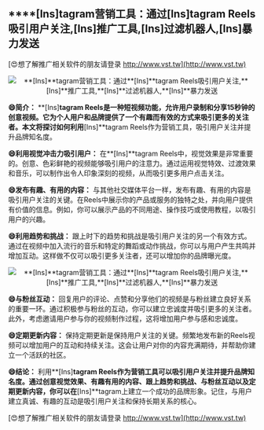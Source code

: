 ## ****[Ins]**tagram营销工具：通过**[Ins]**tagram Reels吸引用户关注,**[Ins]**推广工具,**[Ins]**过滤机器人,**[Ins]**暴力发送**

[😍想了解推广相关软件的朋友请登录 http://www.vst.tw](http://www.vst.tw)

 <center><img src="https://vst.tw/MP4/tuiguang/png/4.png" alt="**[Ins]**tagram营销工具：通过**[Ins]**tagram Reels吸引用户关注,**[Ins]**推广工具,**[Ins]**过滤机器人,**[Ins]**暴力发送"></center>

**😄简介：**
**[Ins]**tagram Reels是一种短视频功能，允许用户录制和分享15秒钟的创意视频。它为个人用户和品牌提供了一个有趣而有效的方式来吸引更多的关注者。本文将探讨如何利用**[Ins]**tagram Reels作为营销工具，吸引用户关注并提升品牌知名度。

**😄利用视觉冲击力吸引用户：**
在**[Ins]**tagram Reels中，视觉效果是非常重要的。创意、色彩鲜艳的视频能够吸引用户的注意力。通过运用视觉特效、过渡效果和音乐，可以制作出令人印象深刻的视频，从而吸引更多用户点击关注。

**😄发布有趣、有用的内容：**
与其他社交媒体平台一样，发布有趣、有用的内容是吸引用户关注的关键。在Reels中展示你的产品或服务的独特之处，并向用户提供有价值的信息。例如，你可以展示产品的不同用途、操作技巧或使用教程，以吸引用户的兴趣。

**😄利用趋势和挑战：**
跟上时下的趋势和挑战是吸引用户关注的另一个有效方式。通过在视频中加入流行的音乐和特定的舞蹈或动作挑战，你可以与用户产生共鸣并增加互动。这样做不仅可以吸引更多关注者，还可以增加你的品牌曝光度。

 <center><img src="https://vst.tw/MP4/tuiguang/png/1.png" alt="**[Ins]**tagram营销工具：通过**[Ins]**tagram Reels吸引用户关注,**[Ins]**推广工具,**[Ins]**过滤机器人,**[Ins]**暴力发送"></center>

**😄与粉丝互动：**
回复用户的评论、点赞和分享他们的视频是与粉丝建立良好关系的重要一环。通过积极参与粉丝的互动，你可以建立忠诚度并吸引更多的关注者。此外，考虑邀请用户参与你的视频制作过程，这将增加用户参与感和忠诚度。

**😄定期更新内容：**
保持定期更新是保持用户关注的关键。频繁地发布新的Reels视频可以增加用户的互动和持续关注。这会让用户对你的内容充满期待，并帮助你建立一个活跃的社区。

**😄结论：**
利用**[Ins]**tagram Reels作为营销工具可以吸引用户关注并提升品牌知名度。通过创意视觉效果、有趣有用的内容、跟上趋势和挑战、与粉丝互动以及定期更新内容，你可以在**[Ins]**tagram上建立一个成功的品牌形象。记住，与用户建立真诚、有趣的互动是吸引用户关注和保持长期关系的核心。

[😍想了解推广相关软件的朋友请登录 http://www.vst.tw](http://www.vst.tw)



